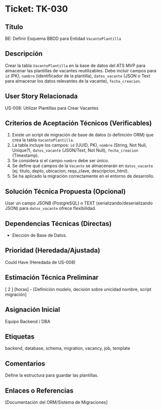 # Ticket: TK-030

## Título
BE: Definir Esquema BBDD para Entidad `VacantePlantilla`

## Descripción
Crear la tabla `VacantePlantilla` en la base de datos del ATS MVP para almacenar las plantillas de vacantes reutilizables. Debe incluir campos para `id` (PK), `nombre` (identificador de la plantilla), `datos_vacante` (JSON o Text para almacenar los datos relevantes de la vacante), `fecha_creacion`.

## User Story Relacionada
US-008: Utilizar Plantillas para Crear Vacantes

## Criterios de Aceptación Técnicos (Verificables)
1.  Existe un script de migración de base de datos (o definición ORM) que crea la tabla `VacantePlantilla`.
2.  La tabla incluye los campos: `id` (UUID, PK), `nombre` (String, Not Null, Unique?), `datos_vacante` (JSON/Text, Not Null), `fecha_creacion` (Timestamp).
3.  Se considera si el campo `nombre` debe ser único.
4.  Se define qué campos de la `Vacante` se almacenarán en `datos_vacante` (ej. titulo, depto, ubicacion, reqs_clave, descripcion_html).
5.  Se ha aplicado la migración correctamente en el entorno de desarrollo.

## Solución Técnica Propuesta (Opcional)
Usar un campo JSONB (PostgreSQL) o TEXT (serializando/deserializando JSON) para `datos_vacante` ofrece flexibilidad.

## Dependencias Técnicas (Directas)
* Elección de Base de Datos.

## Prioridad (Heredada/Ajustada)
Could Have (Heredada de US-008)

## Estimación Técnica Preliminar
[ 2 ] [horas] - [Definición modelo, decisión sobre unicidad nombre, script migración]

## Asignación Inicial
Equipo Backend / DBA

## Etiquetas
backend, database, schema, migration, vacancy, job, template

## Comentarios
Define la estructura para guardar las plantillas.

## Enlaces o Referencias
[Documentación del ORM/Sistema de Migraciones]